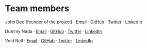 # Team members

John Doe [founder of the project] · [Email](mailto:john.doe@example.com) · [GitHub](https://github.com/JohnDoe1822) · [Twitter](https://twitter.com/JohnDoe1822) · [LinkedIn](https://www.linkedin.com/in/JohnDoe1822)

Dummy Nada · [Email](mailto:dummy.nada@example.com) · [GitHub](https://github.com/DummyNada1833) · [Twitter](https://twitter.com/DummyNada1833) · [LinkedIn](https://www.linkedin.com/in/DummyNada1833)

Void Null · [Email](mailto:void.null@example.com) · [GitHub](https://github.com/VoidNull1844) · [Twitter](https://twitter.com/VoidNull1844) · [LinkedIn](https://www.linkedin.com/in/VoidNull1844)
